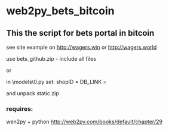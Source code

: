 # web2py_bets_bitcoin

## This the script for bets portal in bitcoin

see site example on http://wagers.win or http://wagers.world

use bets_github.zip - include all files

or 

in \models\0.py
set:
shopID =
DB_LINK =

and
unpack static.zip

### requires:
wen2py + python
http://web2py.com/books/default/chapter/29

